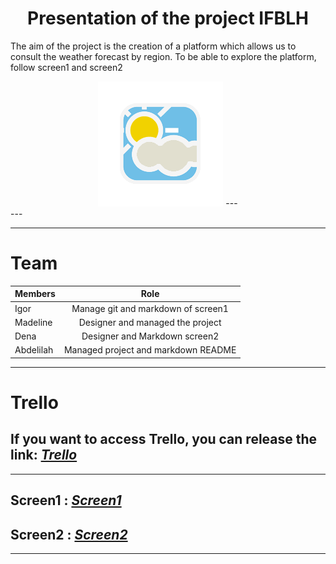 # <center>Presentation of the project IFBLH </center>





The aim of the project is the creation of a platform which allows us to consult the weather forecast by region.
To be able to explore the platform, follow screen1 and screen2
<center>

<img  src="meteoim.png" />
---
</center>
---

---
# Team

 Members     | Role| 
| :---        |    :----:   |  
| Igor    | Manage git  and markdown of screen1     |  
| Madeline   | Designer and managed the project        | 
| Dena  | Designer and Markdown screen2        | 
| Abdelilah  | Managed project and markdown README        | 


----
 # Trello 

 If you want to access Trello, you can release the link: [_Trello_](https://trello.com/b/3Gjm8G1X/team-work)
 ----
---

  ##  Screen1 : [_Screen1_](https://github.com/IgorDeSpi/IFBLH/blob/master/Screens/First%20screen.md)
  ##  Screen2 : [_Screen2_](#)



---
